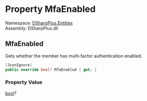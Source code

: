 # Property MfaEnabled

Namespace: [DSharpPlus.Entities](DSharpPlus.Entities.md)  
Assembly: DSharpPlus.dll

## <a id="DSharpPlus_Entities_DiscordMember_MfaEnabled"></a>MfaEnabled

Gets whether the member has multi-factor authentication enabled.

```csharp
[JsonIgnore]
public override bool? MfaEnabled { get; }
```

### Property Value

[bool](https://learn.microsoft.com/dotnet/api/system.boolean)?


